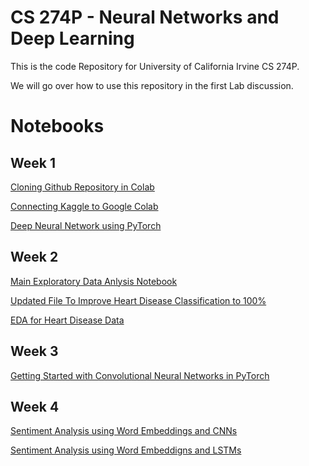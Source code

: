 # CS 274P - Neural Networks and Deep Learning

This is the code Repository for University of California Irvine CS 274P.

We will go over how to use this repository in the first Lab discussion.
 
# Notebooks
## Week 1
[Cloning Github Repository in Colab](https://github.com/isakbosman/cs274p/blob/master/nbs/week1/Clone%20Github.ipynb) 

[Connecting Kaggle to Google Colab](https://github.com/isakbosman/cs274p/blob/master/nbs/week1/Connect_Kaggle_to_Colab.ipynb)

[Deep Neural Network using PyTorch](https://github.com/isakbosman/cs274p/blob/master/nbs/week1/Our%20First%20Neural%20Network%20.ipynb)

## Week 2

[Main Exploratory Data Anlysis Notebook](https://github.com/isakbosman/cs274p/blob/master/nbs/week2/Exploratory%20Data%20Analysis.ipynb)

[Updated File To Improve Heart Disease Classification to 100%](https://github.com/isakbosman/cs274p/blob/master/nbs/week2/Our%20First%20Neural%20Network%20.ipynb)

[EDA for Heart Disease Data](https://github.com/isakbosman/cs274p/blob/master/nbs/week2/Heart_Disease.ipynb)

## Week 3

[Getting Started with Convolutional Neural Networks in PyTorch](https://github.com/isakbosman/cs274p_private/blob/master/nbs/week3/CNN-Getting%20Started.ipynb)

## Week 4
[Sentiment Analysis using Word Embeddings and CNNs](https://github.com/isakbosman/cs274p_private/blob/master/nbs/week4/CNN%20Model%20for%20Sentiment%20Analysis.ipynb)

[Sentiment Analysis using Word Embeddigns and LSTMs](https://github.com/isakbosman/cs274p_private/blob/master/nbs/week4/LSTM%20Model%20for%20Sentiment%20Analysis.ipynb)

